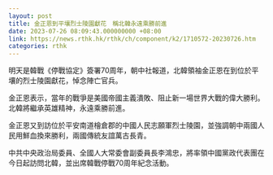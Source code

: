 ```yaml
---
layout: post
title: 金正恩到平壤烈士陵園獻花　稱北韓永遠乘勝前進
date: 2023-07-26 08:09:43.000000000 +08:00
link: https://news.rthk.hk/rthk/ch/component/k2/1710572-20230726.htm
categories: rthk
---
```


明天是韓戰《停戰協定》簽署70周年，朝中社報道，北韓領袖金正恩在到位於平壤的烈士陵園獻花，悼念陣亡官兵。

金正恩表示，當年的戰爭是美國帝國主義潰敗、阻止新一場世界大戰的偉大勝利。北韓將繼承英雄精神，永遠乘勝前進。

金正恩又到訪位於平安南道檜倉郡的中國人民志願軍烈士陵園，並強調朝中兩國人民用鮮血換來勝利，兩國傳統友誼萬古長青。

中共中央政治局委員、全國人大常委會副委員長李鴻忠，將率領中國黨政代表團在今日起訪問北韓，並出席韓戰停戰70周年紀念活動。
